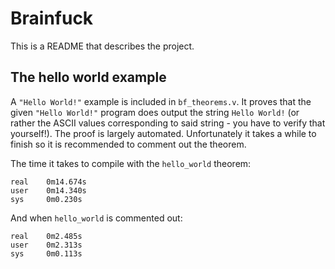 Brainfuck
=========

This is a README that describes the project.




The hello world example
-----------------------

A `"Hello World!"` example is included in `bf_theorems.v`. It proves that the
given `"Hello World!"` program does output the string `Hello World!` (or rather
the ASCII values corresponding to said string - you have to verify that
yourself!). The proof is largely automated. Unfortunately it takes a while to
finish so it is recommended to comment out the theorem.

The time it takes to compile with the `hello_world` theorem:

    real    0m14.674s
    user    0m14.340s
    sys     0m0.230s

And when `hello_world` is commented out:

    real    0m2.485s
    user    0m2.313s
    sys     0m0.113s
